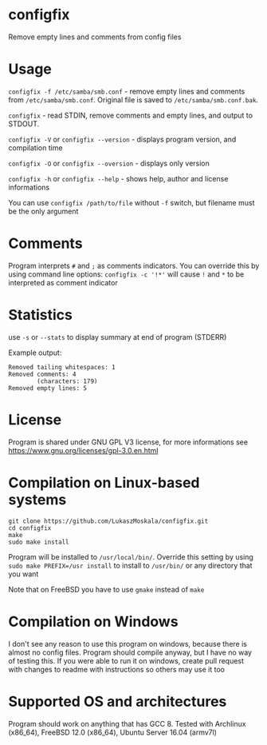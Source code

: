 # configfix
Remove empty lines and comments from config files
# Usage
`configfix -f /etc/samba/smb.conf` - remove empty lines and comments from `/etc/samba/smb.conf`. Original file is saved to `/etc/samba/smb.conf.bak`.

`configfix` - read STDIN, remove comments and empty lines, and output to STDOUT.

`configfix -V` or `configfix --version` - displays program version, and compilation time

`configfix -O` or `configfix --oversion` - displays only version

`configfix -h` or `configfix --help` - shows help, author and license informations

You can use `configfix /path/to/file` without `-f` switch, but filename must be the only argument
# Comments
Program interprets `#` and `;` as comments indicators. You can override this by using command line options:
`configfix -c '!*'` will cause `!` and `*` to be interpreted as comment indicator
# Statistics
use `-s` or `--stats` to display summary at end of program (STDERR)

Example output:
```
Removed tailing whitespaces: 1
Removed comments: 4
        (characters: 179)
Removed empty lines: 5
```
# License
Program is shared under GNU GPL V3 license, for more informations see https://www.gnu.org/licenses/gpl-3.0.en.html
# Compilation on Linux-based systems
```
git clone https://github.com/LukaszMoskala/configfix.git
cd configfix
make
sudo make install
```
Program will be installed to `/usr/local/bin/`. Override this setting by using `sudo make PREFIX=/usr install` to install to `/usr/bin/` or any directory that you want

Note that on FreeBSD you have to use `gmake` instead of `make`
# Compilation on Windows
I don't see any reason to use this program on windows, because there is almost no config files. Program should compile anyway, but I have no way of testing this. If you were able to run it on windows, create pull request with changes to readme with instructions so others may use it too
# Supported OS and architectures
Program should work on anything that has GCC 8. Tested with Archlinux (x86_64), FreeBSD 12.0 (x86_64), Ubuntu Server 16.04 (armv7l)
